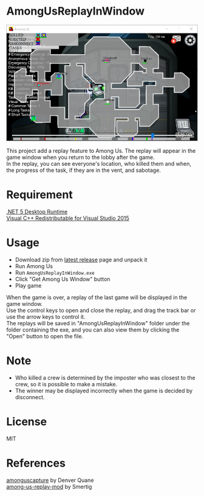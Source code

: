 # AmongUsReplayInWindow
![screenshot](https://github.com/sawa90/AmongUsReplayInWindow/blob/images/scrnshot.png)

This project add a replay feature to Among Us. The replay will appear in the game window when you return to the lobby after the game.  
In the replay, you can see everyone's location, who killed them and when, the progress of the task, if they are in the vent, and sabotage.  

# Requirement
[.NET 5 Desktop Runtime](https://dotnet.microsoft.com/download/dotnet/5.0)  
[Visual C++ Redistributable for Visual Studio 2015](https://www.microsoft.com/en-us/download/details.aspx?id=48145)  
# Usage
- Download zip from [latest release](https://github.com/sawa90/AmongUsReplayInWindow/releases/latest) page and unpack it
- Run Among Us
- Run `AmongUsReplayInWindow.exe`
- Click "Get Among Us Window" button
- Play game

When the game is over, a replay of the last game will be displayed in the game window.  
Use the control keys to open and close the replay, and drag the track bar or use the arrow keys to control it.  
The replays will be saved in "AmongUsReplayInWindow" folder under the folder containing the exe, and you can also view them by clicking the "Open" button to open the file.  

# Note
- Who killed a crew is determined by the imposter who was closest to the crew, so it is possible to make a mistake.
- The winner may be displayed incorrectly when the game is decided by disconnect.

# License
MIT  

# References
[amonguscapture](https://github.com/automuteus/amonguscapture) by Denver Quane  
[among-us-replay-mod](https://github.com/Smertig/among-us-replay-mod) by Smertig  

